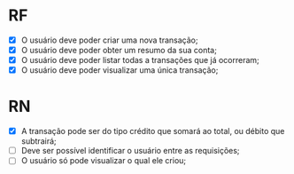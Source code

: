 # RF

- [x] O usuário deve poder criar uma nova transação;
- [x] O usuário deve poder obter um resumo da sua conta;
- [x] O usuário deve poder listar todas a transações que já ocorreram;
- [x] O usuário deve poder visualizar uma única transação;

# RN

- [x] A transação pode ser do tipo crédito que somará ao total, ou débito que subtrairá;
- [ ] Deve ser possível identificar o usuário entre as requisições;
- [ ] O usuário só pode visualizar o qual ele criou;
